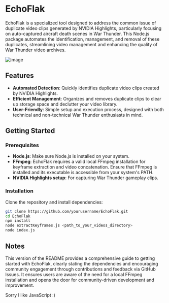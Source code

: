 # EchoFlak

EchoFlak is a specialized tool designed to address the common issue of duplicate video clips generated by NVIDIA Highlights, particularly focusing on auto-captured aircraft death scenes in War Thunder. This Node.js package automates the identification, management, and removal of these duplicates, streamlining video management and enhancing the quality of War Thunder video archives.

![image](https://github.com/osistlk/echoflak/assets/7517686/2fc93942-4cad-49ab-860c-73a4f4f5d6ef)

## Features

- **Automated Detection**: Quickly identifies duplicate video clips created by NVIDIA Highlights.
- **Efficient Management**: Organizes and removes duplicate clips to clear up storage space and declutter your video library.
- **User-Friendly**: Simple setup and execution process, designed with both technical and non-technical War Thunder enthusiasts in mind.

## Getting Started

### Prerequisites

- **Node.js**: Make sure Node.js is installed on your system.
- **FFmpeg**: EchoFlak requires a valid local FFmpeg installation for keyframe extraction and video concatenation. Ensure that FFmpeg is installed and its executable is accessible from your system's PATH.
- **NVIDIA Highlights setup**: For capturing War Thunder gameplay clips.

### Installation

Clone the repository and install dependencies:

```bash
git clone https://github.com/yourusername/EchoFlak.git
cd EchoFlak
npm install
node extractKeyframes.js <path_to_your_videos_directory>
node index.js
```

## Notes

This version of the README provides a comprehensive guide to getting started with EchoFlak, clearly stating the dependencies and encouraging community engagement through contributions and feedback via GitHub Issues. It ensures users are aware of the need for a local FFmpeg installation and opens the door for community-driven development and improvement.

Sorry I like JavaScript :)
